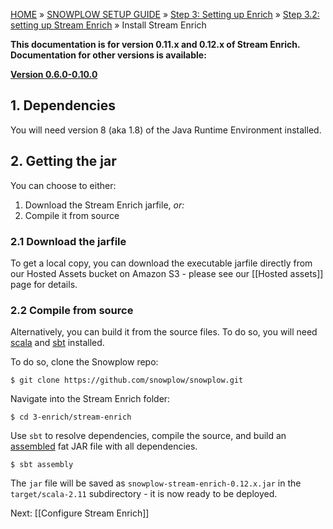 <a name="top" />

[HOME](Home) » [SNOWPLOW SETUP GUIDE](Setting-up-Snowplow) » [Step 3: Setting up Enrich](Setting-up-enrich) » [Step 3.2: setting up Stream Enrich](setting-up-stream-enrich) » Install Stream Enrich

**This documentation is for version 0.11.x and 0.12.x of Stream Enrich. Documentation for other versions is available:**

**[Version 0.6.0-0.10.0][v0.10]**

## 1. Dependencies

You will need version 8 (aka 1.8) of the Java Runtime Environment installed.

## 2. Getting the jar

You can choose to either:

1. Download the Stream Enrich jarfile, _or:_
2. Compile it from source

### 2.1 Download the jarfile

To get a local copy, you can download the executable jarfile directly from our Hosted Assets bucket
on Amazon S3 - please see our [[Hosted assets]] page for details.

### 2.2 Compile from source

Alternatively, you can build it from the source files. To do so, you will need [scala][scala] and
[sbt][sbt] installed.

To do so, clone the Snowplow repo:

	$ git clone https://github.com/snowplow/snowplow.git

Navigate into the Stream Enrich folder:

	$ cd 3-enrich/stream-enrich

Use `sbt` to resolve dependencies, compile the source, and build an [assembled][assembly] fat JAR
file with all dependencies.

	$ sbt assembly

The `jar` file will be saved as `snowplow-stream-enrich-0.12.x.jar` in the `target/scala-2.11`
subdirectory - it is now ready to be deployed.

Next: [[Configure Stream Enrich]]

[scala]: http://scala-lang.org/
[sbt]: http://www.scala-sbt.org/
[assembly]: https://github.com/sbt/sbt-assembly
[v0.10]: https://github.com/snowplow/snowplow/wiki/Install-Stream-Enrich-0-10
